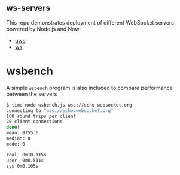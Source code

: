 ws-servers
----------

This repo demonstrates deployment of different WebSocket servers powered by
Node.js and Now:

 * [uws](./uws)
 * [ws](./ws)

wsbench
=======

A simple `wsbench` program is also included to compare performance between
the servers

```bash
$ time node wsbench.js wss://echo.websocket.org
connecting to "wss://echo.websocket.org"
100 round trips per client
20 client connections
done!
mean: 8755.6
median: 0
mode: 0

real  0m10.115s
user  0m0.531s
sys 0m0.105s
```
